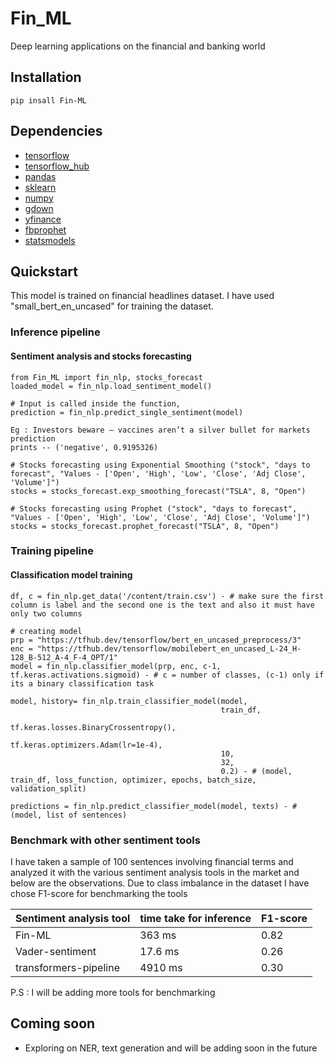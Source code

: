 # Fin_ML
Deep learning applications on the financial and banking world

## Installation
```
pip insall Fin-ML
```

## Dependencies
- [tensorflow](https://www.tensorflow.org/)
- [tensorflow_hub](https://tfhub.dev/)
- [pandas](https://pandas.pydata.org/)
- [sklearn](https://scikit-learn.org/)
- [numpy](https://numpy.org/)
- [gdown](https://github.com/wkentaro/gdown)
- [yfinance](https://pypi.org/project/yfinance/)
- [fbprophet](https://facebook.github.io/prophet/)
- [statsmodels](https://www.statsmodels.org/stable/index.html)

## Quickstart

This model is trained on financial headlines dataset. I have used "small_bert_en_uncased" for training the dataset. 

### Inference pipeline 

#### Sentiment analysis and stocks forecasting

```
from Fin_ML import fin_nlp, stocks_forecast
loaded_model = fin_nlp.load_sentiment_model()

# Input is called inside the function, 
prediction = fin_nlp.predict_single_sentiment(model)

Eg : Investors beware — vaccines aren’t a silver bullet for markets
prediction
prints -- ('negative', 0.9195326)

# Stocks forecasting using Exponential Smoothing ("stock", "days to forecast", "Values - ['Open', 'High', 'Low', 'Close', 'Adj Close', 'Volume']")
stocks = stocks_forecast.exp_smoothing_forecast("TSLA", 8, "Open")

# Stocks forecasting using Prophet ("stock", "days to forecast", "Values - ['Open', 'High', 'Low', 'Close', 'Adj Close', 'Volume']")
stocks = stocks_forecast.prophet_forecast("TSLA", 8, "Open")

```
### Training pipeline

#### Classification model training
```
df, c = fin_nlp.get_data('/content/train.csv') - # make sure the first column is label and the second one is the text and also it must have only two columns

# creating model
prp = "https://tfhub.dev/tensorflow/bert_en_uncased_preprocess/3"
enc = "https://tfhub.dev/tensorflow/mobilebert_en_uncased_L-24_H-128_B-512_A-4_F-4_OPT/1"
model = fin_nlp.classifier_model(prp, enc, c-1, tf.keras.activations.sigmoid) - # c = number of classes, (c-1) only if its a binary classification task

model, history= fin_nlp.train_classifier_model(model, 
                                               train_df, 
                                               tf.keras.losses.BinaryCrossentropy(), 
                                               tf.keras.optimizers.Adam(lr=1e-4), 
                                               10, 
                                               32, 
                                               0.2) - # (model, train_df, loss_function, optimizer, epochs, batch_size, validation_split)

predictions = fin_nlp.predict_classifier_model(model, texts) - # (model, list of sentences)
```

### Benchmark with other sentiment tools
I have taken a sample of 100 sentences involving financial terms and analyzed it with the various sentiment analysis tools in the market and below are the observations. Due to class imbalance in the dataset I have chose F1-score for benchmarking the tools

| Sentiment analysis tool | time take for inference | F1-score |
| ------------- | ------------- | ------------- |
| Fin-ML  | 363 ms | 0.82 |
| Vader-sentiment  | 17.6 ms  | 0.26 |
| transformers-pipeline  | 4910 ms | 0.30 |

P.S : I will be adding more tools for benchmarking 

## Coming soon

- Exploring on NER, text generation and will be adding soon in the future
